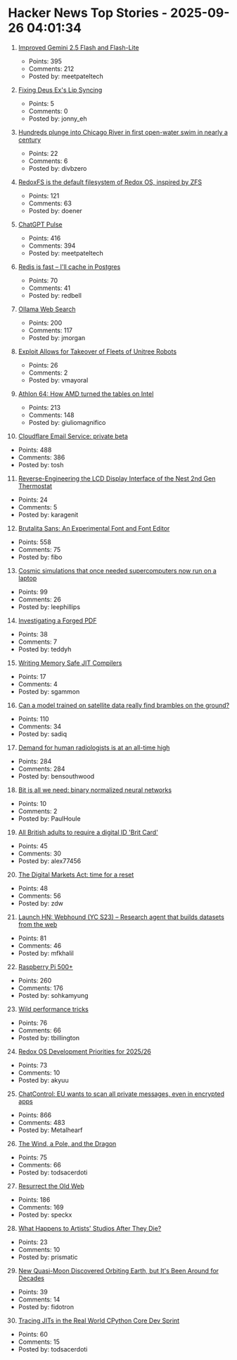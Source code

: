 # Hacker News Top Stories - 2025-09-26 04:01:34

1. [Improved Gemini 2.5 Flash and Flash-Lite](https://developers.googleblog.com/en/continuing-to-bring-you-our-latest-models-with-an-improved-gemini-2-5-flash-and-flash-lite-release/)
   - Points: 395
   - Comments: 212
   - Posted by: meetpateltech

2. [Fixing Deus Ex's Lip Syncing](https://www.joewintergreen.com/my-deus-ex-lipsyncing-fix-mod-making-of/)
   - Points: 5
   - Comments: 0
   - Posted by: jonny_eh

3. [Hundreds plunge into Chicago River in first open-water swim in nearly a century](https://chicago.suntimes.com/outdoors/2025/09/21/swim-chicago-river-race-outdoors)
   - Points: 22
   - Comments: 6
   - Posted by: divbzero

4. [RedoxFS is the default filesystem of Redox OS, inspired by ZFS](https://doc.redox-os.org/book/redoxfs.html)
   - Points: 121
   - Comments: 63
   - Posted by: doener

5. [ChatGPT Pulse](https://openai.com/index/introducing-chatgpt-pulse/)
   - Points: 416
   - Comments: 394
   - Posted by: meetpateltech

6. [Redis is fast – I'll cache in Postgres](https://dizzy.zone/2025/09/24/Redis-is-fast-Ill-cache-in-Postgres/)
   - Points: 70
   - Comments: 41
   - Posted by: redbell

7. [Ollama Web Search](https://ollama.com/blog/web-search)
   - Points: 200
   - Comments: 117
   - Posted by: jmorgan

8. [Exploit Allows for Takeover of Fleets of Unitree Robots](https://spectrum.ieee.org/unitree-robot-exploit)
   - Points: 26
   - Comments: 2
   - Posted by: vmayoral

9. [Athlon 64: How AMD turned the tables on Intel](https://dfarq.homeip.net/athlon-64-how-amd-turned-the-tables-on-intel/)
   - Points: 213
   - Comments: 148
   - Posted by: giuliomagnifico

10. [Cloudflare Email Service: private beta](https://blog.cloudflare.com/email-service/)
   - Points: 488
   - Comments: 386
   - Posted by: tosh

11. [Reverse-Engineering the LCD Display Interface of the Nest 2nd Gen Thermostat](https://sett.homes/blogs/updates/the-lcd-display-reverse-engineering-the-display-interface)
   - Points: 24
   - Comments: 5
   - Posted by: karagenit

12. [Brutalita Sans: An Experimental Font and Font Editor](https://brutalita.com/)
   - Points: 558
   - Comments: 75
   - Posted by: fibo

13. [Cosmic simulations that once needed supercomputers now run on a laptop](https://www.sciencedaily.com/releases/2025/09/250918225001.htm)
   - Points: 99
   - Comments: 26
   - Posted by: leephillips

14. [Investigating a Forged PDF](https://mjg59.dreamwidth.org/73317.html)
   - Points: 38
   - Comments: 7
   - Posted by: teddyh

15. [Writing Memory Safe JIT Compilers](https://medium.com/graalvm/writing-truly-memory-safe-jit-compilers-f79ad44558dd)
   - Points: 17
   - Comments: 4
   - Posted by: sgammon

16. [Can a model trained on satellite data really find brambles on the ground?](https://toao.com/blog/can-we-really-see-brambles-from-space)
   - Points: 110
   - Comments: 34
   - Posted by: sadiq

17. [Demand for human radiologists is at an all-time high](https://www.worksinprogress.news/p/why-ai-isnt-replacing-radiologists)
   - Points: 284
   - Comments: 284
   - Posted by: bensouthwood

18. [Bit is all we need: binary normalized neural networks](https://arxiv.org/abs/2509.07025)
   - Points: 10
   - Comments: 2
   - Posted by: PaulHoule

19. [All British adults to require a digital ID 'Brit Card'](https://news.sky.com/video/all-british-adults-to-require-a-digital-id-brit-card-13438041)
   - Points: 45
   - Comments: 30
   - Posted by: alex77456

20. [The Digital Markets Act: time for a reset](https://blog.google/around-the-globe/google-europe/the-digital-markets-act-time-for-a-reset/)
   - Points: 48
   - Comments: 56
   - Posted by: zdw

21. [Launch HN: Webhound (YC S23) – Research agent that builds datasets from the web](undefined)
   - Points: 81
   - Comments: 46
   - Posted by: mfkhalil

22. [Raspberry Pi 500+](https://www.raspberrypi.com/news/the-ultimate-all-in-one-pc-raspberry-pi-500-plus-on-sale-now-at-200/)
   - Points: 260
   - Comments: 176
   - Posted by: sohkamyung

23. [Wild performance tricks](https://davidlattimore.github.io/posts/2025/09/02/rustforge-wild-performance-tricks.html)
   - Points: 76
   - Comments: 66
   - Posted by: tbillington

24. [Redox OS Development Priorities for 2025/26](https://www.redox-os.org/news/development-priorities-2025-09/)
   - Points: 73
   - Comments: 10
   - Posted by: akyuu

25. [ChatControl: EU wants to scan all private messages, even in encrypted apps](https://metalhearf.fr/posts/chatcontrol-wants-your-private-messages/)
   - Points: 866
   - Comments: 483
   - Posted by: Metalhearf

26. [The Wind, a Pole, and the Dragon](https://entropicthoughts.com/the-wind-a-pole-and-the-dragon)
   - Points: 75
   - Comments: 66
   - Posted by: todsacerdoti

27. [Resurrect the Old Web](https://stevedylandev.bearblog.dev/resurrect-the-old-web/)
   - Points: 186
   - Comments: 169
   - Posted by: speckx

28. [What Happens to Artists' Studios After They Die?](https://www.nytimes.com/2025/09/22/t-magazine/artist-studio-legacy-posthumous.html)
   - Points: 23
   - Comments: 10
   - Posted by: prismatic

29. [New Quasi-Moon Discovered Orbiting Earth, but It's Been Around for Decades](https://explorersweb.com/new-quasi-moon-discovered-orbiting-earth-but-its-been-around-for-decades/)
   - Points: 39
   - Comments: 14
   - Posted by: fidotron

30. [Tracing JITs in the Real World CPython Core Dev Sprint](https://antocuni.eu/2025/09/24/tracing-jits-in-the-real-world--cpython-core-dev-sprint/)
   - Points: 60
   - Comments: 15
   - Posted by: todsacerdoti

